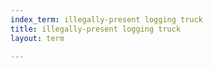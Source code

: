 ```yaml
---
index_term: illegally-present logging truck
title: illegally-present logging truck
layout: term

---
```

